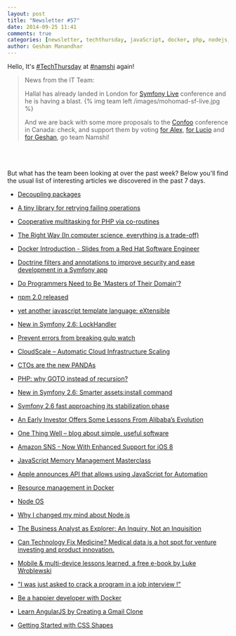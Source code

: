 ```yaml
---
layout: post
title: "Newsletter #57"
date: 2014-09-25 11:41
comments: true
categories: [newsletter, techthursday, javaScript, docker, php, nodejs, symfony, gulp]
author: Geshan Manandhar
---
```

Hello, It's [#TechThursday](/blog/categories/techthursday/) at [#namshi](http://namshi.com) again!

> News from the IT Team:
>
>Hallal has already landed in London for [Symfony Live](http://london2014.live.symfony.com) conference and he is having a blast.
>{% img team left /images/mohomad-sf-live.jpg %}
>
>And we are back with some more proposals to the [Confoo](http://confoo.ca/en) conference in Canada:
>check, and support them by voting [for Alex]( http://tech.namshi.com/blog/2014/09/22/coding-on-the-edge-at-confoo/),
>[for Lucio](http://tech.namshi.com/blog/2014/09/20/interested-in-the-history-of-nodejs-then-lets-hear-it-from-lucio-at-the-confoo/) and [for Geshan](http://tech.namshi.com/blog/2014/09/20/stop-using-crons-start-listening-to-geshan/), go team Namshi!

<br/><br/><br/>
But what has the team been looking at over the past week? Below
you'll find the usual list of interesting articles we discovered
in the past 7 days.


* [Decoupling packages](http://mnapoli.fr/decoupling-packages/)

* [A tiny library for retrying failing operations](https://github.com/igorw/retry)

* [Cooperative multitasking for PHP via co-routines](https://github.com/recoilphp/recoil)

* [The Right Way (In computer science, everything is a trade-off)](http://bit.ly/1peew15)
<!-- more -->
* [Docker Introduction - Slides from a Red Hat Software Engineer](http://bit.ly/1rnFojIr)

* [Doctrine filters and annotations to improve security and ease development in a Symfony app](http://bit.ly/1ClG2ly)

* [Do Programmers Need to Be 'Masters of Their Domain'?](http://bit.ly/1ssxTdJ)

* [npm 2.0 released](http://blog.npmjs.org/post/98131109725/npm-2-0-0)

* [yet another javascript template language: eXtensible](https://github.com/kissyteam/xtemplate)

* [New in Symfony 2.6: LockHandler](http://buff.ly/Y8wHhI)

* [Prevent errors from breaking gulp watch](http://buff.ly/1umFydE)

* [CloudScale – Automatic Cloud Infrastructure Scaling](http://buff.ly/1x8bO5r)

* [CTOs are the new PANDAs](http://buff.ly/1v5l3zZ)

* [PHP: why GOTO instead of recursion?](http://buff.ly/1rlSMoL)

* [New in Symfony 2.6: Smarter assets:install command](http://buff.ly/1vcJ6w5)

* [Symfony 2.6 fast approaching its stabilization phase](http://buff.ly/XZAWfx)

* [An Early Investor Offers Some Lessons From Alibaba’s Evolution](http://buff.ly/1mz0prV)

* [One Thing Well – blog about simple, useful software](http://buff.ly/1tNRLGV)

* [Amazon SNS - Now With Enhanced Support for iOS 8](http://buff.ly/1rb7vCE)

* [JavaScript Memory Management Masterclass](http://buff.ly/1mrlPap)

* [Apple announces API that allows using JavaScript for Automation](http://buff.ly/Z2xrpM)

* [Resource management in Docker](http://buff.ly/1rb0NfY)

* [Node OS](http://buff.ly/1tGyWoT)

* [Why I changed my mind about Node.js](http://buff.ly/Z2v5Hq)

* [The Business Analyst as Explorer: An Inquiry, Not an Inquisition](http://blog.enfocussolutions.com/)

* [Can Technology Fix Medicine? Medical data is a hot spot for venture investing and product innovation.](http://www.technologyreview.com/news/529011/can-technology-fix-medicine/)

* [Mobile & multi-device lessons learned, a free e-book by Luke Wroblewski](https://news.layervault.com/stories/33347-pdf-mobile--multidevice--design-lessons--learned-building-polar-by-luke-wroblewski)

* ["I was just asked to crack a program in a job interview !"](http://erenyagdiran.github.io/I-was-just-asked-to-crack-a-program-Part-1/)

* [Be a happier developer with Docker](http://www.youtube.com/watch?v=XCVOxht34Hs)

* [Learn AngularJS by Creating a Gmail Clone](http://www.thinkful.com/learn/angularjs-tutorial-build-a-gmail-clone/Directives-Overview)

* [Getting Started with CSS Shapes](http://www.html5rocks.com/en/tutorials/shapes/getting-started/)